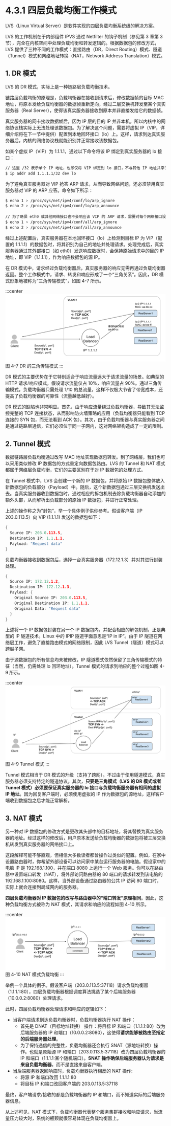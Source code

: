 # 4.3.1 四层负载均衡工作模式

LVS（Linux Virtual Server）是软件实现的四层负载均衡系统级的解决方案。

LVS 的工作机制在于内部组件 IPVS 通过 Netfilter 的钩子机制（参见第 3 章第 3 节），完全在内核空间中处理负载均衡和转发逻辑的。根据数据包的修改方式，LVS 提供了三种不同的工作模式：直接路由（DR，Direct Routing）模式、隧道（Tunnel）模式和网络地址转换（NAT，Network Address Translation）模式。

## 1. DR 模式

LVS 的 DR 模式，实际上是一种链路层负载均衡技术。

链路层负载均衡的原理是，负载均衡器在接收到请求后，修改数据帧的目标 MAC 地址，将原本发给负载均衡器的数据帧重新定向，经过二层交换机转发至某个真实服务器（Real Server），使得该真实服务器接收到原本并非直接发给它的数据帧。

真实服务器的网卡接收数据帧后，因为 IP 层的目的 IP 并非本机，所以内核中的网络协议栈实际上无法处理该数据包。为了解决这个问题，需要将虚拟 IP（VIP，详细介绍将在下一节中提供）配置到本地回环接口（lo）上。这样，请求到达真实服务器后，内核的网络协议栈就能识别并正常接收该数据包。

如某个虚拟 IP（VIP）为 1.1.1.1，通过以下命令将该 IP 绑定到真实服务器的 lo 接口：

```bash
// 这里 /32 表示单个 IP 地址，也即仅将 VIP 绑定到 lo 接口，不与其他 IP 地址共享子网。
$ ip addr add 1.1.1.1/32 dev lo
```

为了避免真实服务器对 VIP 抢答 ARP 请求，从而导致网络问题，还必须禁用真实服务器对 VIP 的 ARP 应答。命令如下所示：

```bash
$ echo 1 > /proc/sys/net/ipv4/conf/lo/arp_ignore
$ echo 2 > /proc/sys/net/ipv4/conf/lo/arp_announce

// 为了确保 eth0 或其他网络接口也不会响应该 VIP 的 ARP 请求，需要对每个网络接口设置相同的 ARP 参数。
$ echo 1 > /proc/sys/net/ipv4/conf/all/arp_ignore
$ echo 2 > /proc/sys/net/ipv4/conf/all/arp_announce
```

经过上述配置后，真实服务器在本地回环接口（lo）上检测到目标 IP 为 VIP（配置的 1.1.1.1）的数据包时，将其识别为自己的地址并处理请求。处理完成后，真实服务器通过其外部接口（如 eth0）发送响应数据时，会保持原始请求中的目的 IP 地址，即 VIP（1.1.1.1），作为响应数据包的源 IP。

在 DR 模式中，请求经过负载均衡器后，真实服务器的响应无需再通过负载均衡器返回。整个工作模式中，请求、转发和响应形成了一个“三角关系”。因此，DR 模式形象地被称为“三角传输模式”，如图 4-7 所示。

:::center
  ![](../assets/balancer4-dsr.svg)<br/>
 图 4-7 DR 的三角传输模式
:::

DR 模式的主要优势在于它特别适合于响应流量远大于请求流量的场景。如典型的 HTTP 请求/响应模式，假设请求流量仅占 10%，响应流量占 90%。通过三角传输模式，负载均衡器只需处理 1/10 的总流量，这样不仅极大节省了带宽成本，还提高了负载均衡器的可靠性（流量越低越好）。

DR 模式的缺陷也非常明显。首先，由于响应流量绕过负载均衡器，导致其无法监控完整的 TCP 连接状态，从而影响防火墙策略的应用（负载均衡器只能看到 TCP 连接的 SYN 包，而无法看到 ACK 包）。其次，由于负载均衡器与真实服务器之间是通过链路层通信，它们必须位于同一子网内，这对网络架构造成了一定的限制。

## 2. Tunnel 模式

数据链路层负载均衡通过改写 MAC 地址实现数据包转发。到了网络层，我们也可以采用类似修改 IP 数据包的方式重定向数据包路由。LVS 的 Tunnel 和 NAT 模式都属于网络层负载均衡，它们的主要区别在于对 IP 数据包的处理方式。

在 Tunnel 模式中，LVS 会创建一个新的 IP 数据包，并将原始 IP 数据包整体放入新数据包的负载部分（Payload）中。随后，这个新数据包通过三层交换机发送出去。当真实服务器收到数据包时，通过相应的拆包机制去除负载均衡器自动添加的额外头部，从而解析出负载部分的原始 IP 数据包，并进行正常处理。

上述的操作称之为”封包“，举一个具体例子供你参考。假设客户端（IP 203.0.113.5）向 VIP (1.1.1.1) 发送的数据包如下：
```go
{
  Source IP: 203.0.113.5,
  Destination IP: 1.1.1.1,
  Payload: "Request data"
}
```

负载均衡器接收到数据包后，选择一台真实服务器（172.12.1.3）并对其进行封装处理。

```go
{
  Source IP: 172.12.1.2,
  Destination IP: 172.12.1.3,
  Payload: {
    Original Source IP: 203.0.113.5,
    Original Destination IP: 1.1.1.1,
    Original Data: "Request data"
  }
}
```

上述将一个 IP 数据包封装在另一个 IP 数据包内，并配合相应的解包机制，正是典型的 IP 隧道技术。Linux 中的 IPIP 隧道字面意思是“IP in IP”。由于 IP 隧道在网络层工作，避免了直接路由模式的网络限制，因此 LVS Tunnel（隧道）模式可以跨越子网。

由于源数据包的所有信息均未被修改，IP 隧道模式依然保留了三角传输模式的特征（当然，仍需处理 lo 回环地址）。Tunnel 模式的请求到响应的整个过程如图 4-9 所示。

:::center
  ![](../assets/balancer4-tunnel.svg)<br/>
图 4-9 Tunnel 模式
:::

Tunnel 模式相当于 DR 模式的升级（支持了跨网）。不过由于使用隧道模式，真实服务器必须支持特定的隧道协议。其次，**只要是三角模式（LVS 的 DR 模式或者 Tunnel 模式）必须要保证真实服务器的 lo 接口与负载均衡服务器有相同的虚拟 IP 地址**。因为回复客户端时，必须使用虚拟的 IP 作为数据包的源地址，这样客户端收到数据包之后才能正常解析。

## 3. NAT 模式

另一种对 IP 数据包的修改方式是更改其头部中的目标地址，将其替换为真实服务器的地址。经过这样的修改后，用户原本发送给负载均衡器的数据包将被三层交换机转发到真实服务器的网络接口上。

这段解释可能不够直观，但相信大多数读者都曾操作过类似的配置。例如，在家中设置路由器时，你希望外部设备可以访问家中某台运行服务器的电脑。假设家中的电脑 IP 是 192.168.1.100，并在端口 8080 上运行一个 Web 服务。你可以在路由器中设置端口转发（NAT），将外部访问路由器的 80 端口的请求转发到该电脑的 192.168.1.100:8080。这样，当外部设备通过路由器的公共 IP 访问 80 端口时，实际上就会连接到局域网内的服务器。

**四层负载均衡器对 IP 数据包的改写与路由器中的“端口转发”原理相同**。因此，这种负载均衡方式被称为 NAT 模式，其请求和响应的流程如图 4-10 所示。

:::center
  ![](../assets/balancer4-NAT.svg)<br/>
图 4-10 NAT 模式负载均衡
:::

举例一个具体的例子。假设客户端（203.0.113.5:37118）请求负载均衡器（1.1.1.1:80），四层负载均衡器根据调度算法挑选了某个后端服务器（10.0.0.2:8080）处理请求。

此时，四层负载均衡器处理请求和响应的逻辑如下：
- 当客户端请求到达负载均衡器时，负载均衡器执行 NAT 操作：
	- 首先是 DNAT（目标地址转换） 操作：将目标 IP 和端口（1.1.1.1:80）改为后端服务器的 IP 和端口（10.0.0.2:8080），这使得**请求能够被路由至指定的后端服务器处理**。
	- 为了保持通信的完整性，负载均衡器还会执行 SNAT（源地址转换）操作。也就是原始源 IP 和端口（203.0.113.5:37118）改为四层负载均衡器的 IP 和端口（1.1.1.1:某个随机端口）。**SNAT 操作确保后端服务器认为请求是来自负载均衡器**，而不是直接来自客户端。
- 当后端服务器返回响应时，负载均衡器执行相反的 NAT 操作:
	- 将源 IP 和端口改回 1.1.1.1:80
	- 将目标 IP 和端口改回客户端的 203.0.113.5:37118

最终，客户端请求/接收的都是负载均衡器的 IP 和端口，而不知道实际的后端服务器信息。

从上述可见，NAT 模式下，负载均衡器代表整个服务集群接收和响应请求，当流量压力较大时，系统的瓶颈就很容易体现在负载均衡器上。
